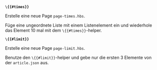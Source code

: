 **`\{{#times}}`**

Erstelle eine neue Page `page-times.hbs`.

Füge eine ungeordnete Liste mit einem Listenelement ein und wiederhole das Element 10 mal mit dem `\{{#times}}`-helper.

**`\{{#limit}}`**

Erstelle eine neue Page `page-limit.hbs`.

Benutze den `\{{#limit}}`-helper und gebe nur die ersten 3 Elemente von der `article.json` aus.